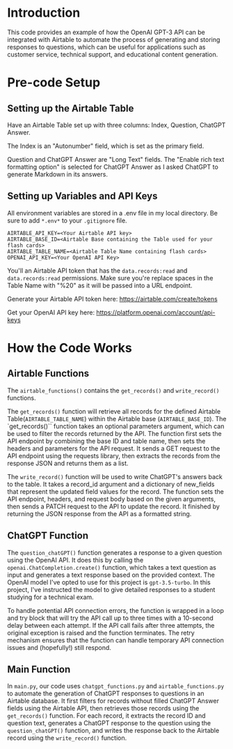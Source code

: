 # Introduction

This code provides an example of how the OpenAI GPT-3 API can be integrated with Airtable to automate the process of generating and storing responses to questions, which can be useful for applications such as customer service, technical support, and educational content generation.

# Pre-code Setup

## Setting up the Airtable Table

Have an Airtable Table set up with three columns: Index, Question, ChatGPT Answer.

The Index is an "Autonumber" field, which is set as the primary field.

Question and ChatGPT Answer are "Long Text" fields. The "Enable rich text formatting option" is selected for ChatGPT Answer as I asked ChatGPT to generate Markdown in its answers.

## Setting up Variables and API Keys

All environment variables are stored in a .env file in my local directory. Be sure to add `*.env*` to your `.gitignore` file. 
```
AIRTABLE_API_KEY=<Your Airtable API key>
AIRTABLE_BASE_ID=<Airtable Base containing the Table used for your flash cards>
AIRTABLE_TABLE_NAME=<Airtable Table Name containing flash cards>
OPENAI_API_KEY=<Your OpenAI API Key>
```

You'll an Airtable API token that has the `data.records:read` and `data.records:read` permissions. Make sure you're replace spaces in the Table Name with "%20" as it will be passed into a URL endpoint.

Generate your Airtable API token here: https://airtable.com/create/tokens 

Get your OpenAI API key here: https://platform.openai.com/account/api-keys


# How the Code Works

## Airtable Functions

The `airtable_functions()` contains the `get_records()` and `write_record()` functions.

The `get_records()` function will retrieve all records for the defined Airtable Table(`AIRTABLE_TABLE_NAME`) within the Airtable base (`AIRTABLE_BASE_ID`). The `get_records()`` function takes an optional parameters argument, which can be used to filter the records returned by the API. The function first sets the API endpoint by combining the base ID and table name, then sets the headers and parameters for the API request. It sends a GET request to the API endpoint using the requests library, then extracts the records from the response JSON and returns them as a list.

The `write_record()` function will be used to write ChatGPT's answers back to the table. It takes a record\_id argument and a dictionary of new\_fields that represent the updated field values for the record. The function sets the API endpoint, headers, and request body based on the given arguments, then sends a PATCH request to the API to update the record. It finished by returning the JSON response from the API as a formatted string.

## ChatGPT Function

The `question_chatGPT()` function generates a response to a given question using the OpenAI API. It does this by calling the `openai.ChatCompletion.create()` function, which takes a text question as input and generates a text response based on the provided context. The OpenAI model I've opted to use for this project is `gpt-3.5-turbo`. In this project, I've instructed the model to give detailed responses to a student studying for a technical exam.

To handle potential API connection errors, the function is wrapped in a loop and try block that will try the API call up to three times with a 10-second delay between each attempt. If the API call fails after three attempts, the original exception is raised and the function terminates. The retry mechanism ensures that the function can handle temporary API connection issues and (hopefully!) still respond.

## Main Function

In `main.py`, our code uses `chatgpt_functions.py` and `airtable_functions.py` to automate the generation of ChatGPT responses to questions in an Airtable database. It first filters for records without filled ChatGPT Answer fields using the Airtable API, then retrieves those records using the `get_records()` function. For each record, it extracts the record ID and question text, generates a ChatGPT response to the question using the `question_chatGPT()` function, and writes the response back to the Airtable record using the `write_record()` function.
